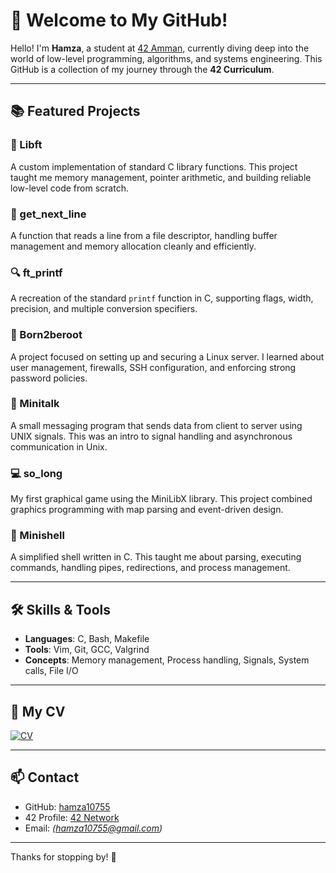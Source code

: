 # 👋 Welcome to My GitHub!

Hello! I'm **Hamza**, a student at [42 Amman](https://42amman.jo/), currently diving deep into the world of low-level programming, algorithms, and systems engineering. This GitHub is a collection of my journey through the **42 Curriculum**.

---

## 📚 Featured Projects

### 🧠 Libft
A custom implementation of standard C library functions. This project taught me memory management, pointer arithmetic, and building reliable low-level code from scratch.

### 🧩 get_next_line
A function that reads a line from a file descriptor, handling buffer management and memory allocation cleanly and efficiently.

### 🔍 ft_printf
A recreation of the standard `printf` function in C, supporting flags, width, precision, and multiple conversion specifiers.

### 🧵 Born2beroot
A project focused on setting up and securing a Linux server. I learned about user management, firewalls, SSH configuration, and enforcing strong password policies.

### 📡 Minitalk
A small messaging program that sends data from client to server using UNIX signals. This was an intro to signal handling and asynchronous communication in Unix.

### 💻 so_long
My first graphical game using the MiniLibX library. This project combined graphics programming with map parsing and event-driven design.

### 🐚 Minishell
A simplified shell written in C. This taught me about parsing, executing commands, handling pipes, redirections, and process management.

---

## 🛠 Skills & Tools

- **Languages**: C, Bash, Makefile
- **Tools**: Vim, Git, GCC, Valgrind
- **Concepts**: Memory management, Process handling, Signals, System calls, File I/O

---

## 📄 My CV

[![CV](https://img.shields.io/badge/View%20My%20CV-blue?style=for-the-badge)](https://github.com/Oalananz/Oalananz/blob/main/hamza_CV_improved.pdf)

---
## 📫 Contact

- GitHub: [hamza10755](https://github.com/hamza10755)
- 42 Profile: [42 Network](https://42amman.jo/)
- Email: _(hamza10755@gmail.com)_

---

Thanks for stopping by! 🌟
